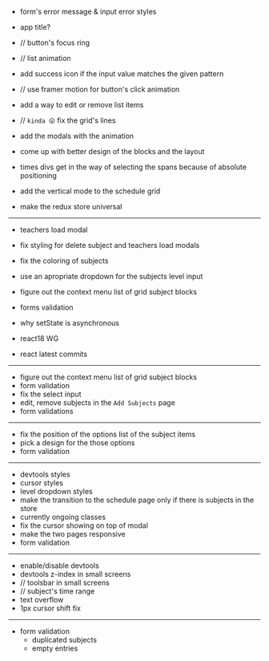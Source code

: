 - form's error message & input error styles
- app title?
- // button's focus ring
- // list animation
- add success icon if the input value matches the given pattern
- // use framer motion for button's click animation
- add a way to edit or remove list items
- // `kinda 😜` fix the grid's lines
- add the modals with the animation
- come up with better design of the blocks and the layout

- times divs get in the way of selecting the spans because of absolute positioning
- add the vertical mode to the schedule grid
- make the redux store universal

---

- teachers load modal
- fix styling for delete subject and teachers load modals
- fix the coloring of subjects
- use an apropriate dropdown for the subjects level input
- figure out the context menu list of grid subject blocks
- forms validation

- why setState is asynchronous
- react18 WG
- react latest commits

---

- figure out the context menu list of grid subject blocks
- form validation
- fix the select input
- edit, remove subjects in the `Add Subjects` page
- form validations

---

- fix the position of the options list of the subject items
- pick a design for the those options
- form validation

---

- devtools styles
- cursor styles
- level dropdown styles
- make the transition to the schedule page only if there is subjects in the store
- currently ongoing classes
- fix the cursor showing on top of modal
- make the two pages responsive
- form validation

---

- enable/disable devtools
- devtools z-index in small screens
- // toolsbar in small screens
- // subject's time range
- text overflow
- 1px cursor shift fix

---

- form validation
  - duplicated subjects
  - empty entries
